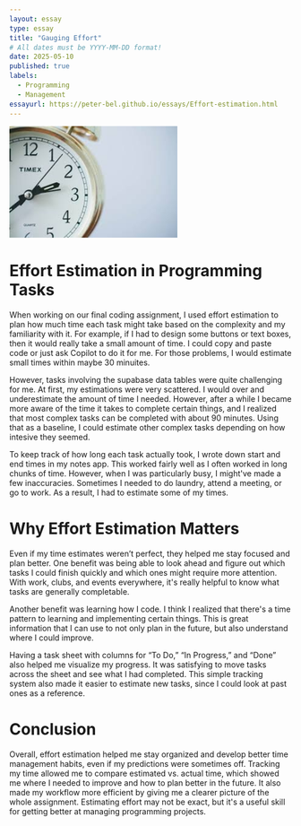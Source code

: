 ```yaml
---
layout: essay
type: essay
title: "Gauging Effort"
# All dates must be YYYY-MM-DD format!
date: 2025-05-10
published: true
labels:
  - Programming
  - Management
essayurl: https://peter-bel.github.io/essays/Effort-estimation.html
---
```


<img width="300px" class="img-fluid" src="../img/TimeImg.jpg">

# Effort Estimation in Programming Tasks

When working on our final coding assignment, I used effort estimation to plan how much time each task might take based on the complexity and my familiarity with it. For example, if I had to design some buttons or text boxes, then it would really take a small amount of time. I could copy and paste code or just ask Copilot to do it for me. For those problems, I would estimate small times within maybe 30 minuites.

However, tasks involving the supabase data tables were quite challenging for me. At first, my estimations were very scattered. I would over and underestimate the amount of time I needed. However, after a while I became more aware of the time it takes to complete certain things, and I realized that most complex tasks can be completed with about 90 minutes. Using that as a baseline, I could estimate other complex tasks depending on how intesive they seemed. 

To keep track of how long each task actually took, I wrote down start and end times in my notes app. This worked fairly well as I often worked in long chunks of time. However, when I was particularly busy, I might've made a few inaccuracies. Sometimes I needed to do laundry, attend a meeting, or go to work. As a result, I had to estimate some of my times.   

# Why Effort Estimation Matters

Even if my time estimates weren’t perfect, they helped me stay focused and plan better. One benefit was being able to look ahead and figure out which tasks I could finish quickly and which ones might require more attention. With work, clubs, and events everywhere, it's really helpful to know what tasks are generally completable. 

Another benefit was learning how I code. I think I realized that there's a time pattern to learning and implementing certain things. This is great information that I can use to not only plan in the future, but also understand where I could improve.

Having a task sheet with columns for “To Do,” “In Progress,” and “Done” also helped me visualize my progress. It was satisfying to move tasks across the sheet and see what I had completed. This simple tracking system also made it easier to estimate new tasks, since I could look at past ones as a reference.

# Conclusion

Overall, effort estimation helped me stay organized and develop better time management habits, even if my predictions were sometimes off. Tracking my time allowed me to compare estimated vs. actual time, which showed me where I needed to improve and how to plan better in the future. It also made my workflow more efficient by giving me a clearer picture of the whole assignment. Estimating effort may not be exact, but it's a useful skill for getting better at managing programming projects.
